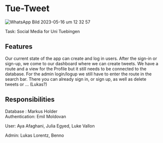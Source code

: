 # Tue-Tweet
![WhatsApp Bild 2023-05-16 um 12 32 57](https://github.com/Emilmoldovan24/Tue-Tweet/assets/116385114/87d7b163-8d3f-4b92-8a0c-942f7de1fd76)

Task: Social Media for Uni Tuebingen 

## Features
Our current state of the app can create and log in users. After the sign-in or sign-up, we come to our dashboard where we can create tweets.
We have a route and a view for the Profile but it still needs to be connected to the database.
For the admin login/logup we still have to enter the route in the search bar. There you can already sign in, or sign up, as well as delete tweets or ... (Lukas?)

## Responsibilities

Database : Markus Holder  
Authentication: Emil Moldovan

User: Aya Afaghani, Julia Egyed, Luke Vallon

Admin: Lukas Lorentz, Benno
